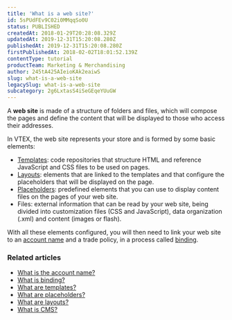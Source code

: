 ```yaml
---
title: 'What is a web site?'
id: 5sPUdFEv9C02i0MMqqSo0U
status: PUBLISHED
createdAt: 2018-01-29T20:28:08.329Z
updatedAt: 2019-12-31T15:20:08.280Z
publishedAt: 2019-12-31T15:20:08.280Z
firstPublishedAt: 2018-02-02T18:01:52.139Z
contentType: tutorial
productTeam: Marketing & Merchandising
author: 245tA425AIeioKAk2eaiwS
slug: what-is-a-web-site
legacySlug: what-is-a-web-site
subcategory: 2g6LxtasS4iSeGEqeYUuGW
---
```


A __web site__ is made of a structure of folders and files, which will compose the pages and define the content that will be displayed to those who access their addresses. 

In VTEX, the web site represents your store and is formed by some basic elements:

- [Templates](/en/tutorial/what-are-templates): code repositories that structure HTML and reference JavaScript and CSS files to be used on pages.
- [Layouts](/en/tutorial/what-are-layouts): elements that are linked to the templates and that configure the placeholders that will be displayed on the page.
- [Placeholders](/en/tutorial/what-are-placeholders): predefined elements that you can use to display content files on the pages of your web site.
- Files: external information that can be read by your web site, being divided into customization files (CSS and JavaScript), data organization (.xml) and content (images or flash).

With all these elements configured, you will then need to link your web site to an [account name](/en/tutorial/what-is-the-account-name) and a trade policy, in a process called [binding](/en/tutorial/what-is-binding).

### Related articles

- [What is the account name?](/en/tutorial/what-is-the-account-name)
- [What is binding?](/en/tutorial/what-is-binding)
- [What are templates?](/en/tutorial/what-are-templates)
- [What are placeholders?](/en/tutorial/what-are-placeholders)
- [What are layouts?](/en/tutorial/what-are-layouts)
- [What is CMS?](/en/faq/what-is-cms)

